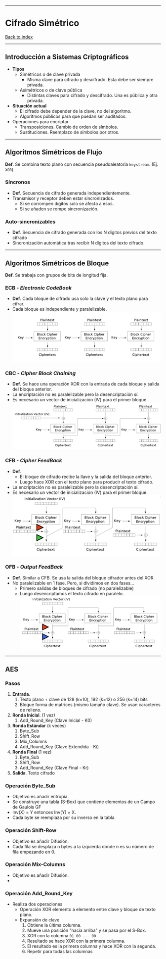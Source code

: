 
---
# Cifrado Simétrico

[Back to index](../README.md)

---

## Introducción a Sistemas Criptográficos
- **Tipos**
	- Simétricos o de clave privada
		- Misma clave para cifrado y descifrado. Esta debe ser siempre privada.
	- Asimétricos o de clave pública
		- Distintas claves para cifrado y descifrado. Una es pública y otra privada.
- **Situación actual**
	- El cifrado debe depender de la clave, no del algoritmo.
	- Algoritmos públicos para que puedan ser auditados.
- Operaciones para encriptar
	- Transposiciones. Cambio de orden de símbolos.
	- Sustituciones. Reemplazo de símbolos por otros.
---
## Algoritmos Simétricos de Flujo
**Def**. Se combina texto plano con secuencia pseudoaleatoria `keystream`.  (Ej. `XOR`)
### Síncronos
 - **Def**. Secuencia de cifrado generada independientemente.
- Transmisor y receptor deben estar sincronizados.
	- Si se corrompen dígitos solo se afecta a esos.
	- Si se añaden se rompe sincronización.
### Auto-sincronizables
- **Def**. Secuencia de cifrado generada con los N dígitos previos del texto cifrado
- Sincronización automática tras recibir N dígitos del texto cifrado.
---
## Algoritmos Simétricos de Bloque
**Def**. Se trabaja con grupos de bits de longitud fija.
### ECB - *Electronic CodeBook*
- **Def**. Cada bloque de cifrado usa solo la clave y el texto plano para cifrar.
- Cada bloque es independiente y paralelizable.
![](../assets/Pasted%20image%2020251021100756.png)
### CBC - *Cipher Block Chaining*
- **Def**. Se hace una operación XOR con la entrada de cada bloque y salida del bloque anterior.
- La encriptación no es paralelizable pero la desencriptación sí.
- Es necesario un vector de inicialización (IV) para el primer bloque.
![](../assets/Pasted%20image%2020251021101106.png)
### CFB - *Cipher FeedBack*
- **Def**.
	- El bloque de cifrado recibe la llave y la salida del bloque anterior.
	- Luego hace XOR con el texto plano para producir el texto cifrado.
- La encriptación no es paralelizable pero la desencriptación sí.
- Es necesario un vector de inicialización (IV) para el primer bloque.
![](../assets/Pasted%20image%2020251021101951.png)
### OFB - *Output FeedBack*
- **Def**. Similar a CFB. Se usa la salida del bloque cifrador antes del XOR
- No paralelizable en 1 fase. Pero, si dividimos en dos fases...
	- Primero salidas de bloques de cifrado (no paralelizable)
	- Luego desencriptamos el texto cifrado en paralelo.
![](../assets/Pasted%20image%2020251021102559.png)

---
## AES
### Pasos
1. **Entrada**.
	1. Texto plano + clave de 128 (k=10), 192 (k=12) o 256 (k=14) bits
	2. Bloque forma de matrices (mismo tamaño clave). Se usan caracteres de relleno.
2. **Ronda Inicial**. (1 vez)
	1. Add_Round_Key (Clave Inicial - K0)
3. **Ronda Estándar** (k veces)
	1. Byte_Sub
	2. Shift_Row
	3. Mix_Columns
	4. Add_Round_Key (Clave Extendida - Ki)
4. **Ronda Final** (1 vez)
	1. Byte_Sub
	2. Shift_Row
	3. Add_Round_Key (Clave Final - Kr)
5. **Salida**. Texto cifrado
### Operación Byte_Sub
- Objetivo es añadir entropía.
- Se construye una tabla (S-Box) que contiene elementos de un Campo de Gaulois GF
- Inv(X) = Y entonces Inv(Y) = X.
- Cada byte se reemplaza por su inverso en la tabla.
### Operación Shift-Row
- Objetivo es añadir Difusión.
- Cada fila se desplaza n bytes a la izquierda donde n es su número de fila empezando en 0.
### Operación Mix-Columns
- Objetivo es añadir Difusión.
- 
### Operación Add_Round_Key
- Realiza dos operaciones
	- Operación XOR elemento a elemento entre clave y bloque de texto plano.
	- Expansión de clave
		1. Obtiene la última columna.
		2. Mueve una posición "hacia arriba" y se pasa por el S-Box.
		3. XOR con la columna `01 00 ... 00`
		4. Resultado se hace XOR con la primera columna.
		5. El resultado es la primera columna y hace XOR con la segunda.
		6. Repetir para todas las columnas
